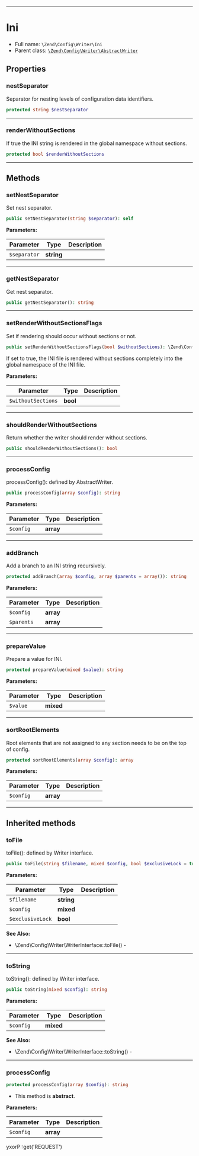 ***

# Ini

* Full name: `\Zend\Config\Writer\Ini`
* Parent class: [`\Zend\Config\Writer\AbstractWriter`](./AbstractWriter.md)

## Properties

### nestSeparator

Separator for nesting levels of configuration data identifiers.

```php
protected string $nestSeparator
```

***

### renderWithoutSections

If true the INI string is rendered in the global namespace without sections.

```php
protected bool $renderWithoutSections
```

***

## Methods

### setNestSeparator

Set nest separator.

```php
public setNestSeparator(string $separator): self
```

**Parameters:**

| Parameter | Type | Description |
|-----------|------|-------------|
| `$separator` | **string** |  |

***

### getNestSeparator

Get nest separator.

```php
public getNestSeparator(): string
```

***

### setRenderWithoutSectionsFlags

Set if rendering should occur without sections or not.

```php
public setRenderWithoutSectionsFlags(bool $withoutSections): \Zend\Config\Writer\Ini
```

If set to true, the INI file is rendered without sections completely into the global namespace of the INI file.

**Parameters:**

| Parameter | Type | Description |
|-----------|------|-------------|
| `$withoutSections` | **bool** |  |

***

### shouldRenderWithoutSections

Return whether the writer should render without sections.

```php
public shouldRenderWithoutSections(): bool
```

***

### processConfig

processConfig(): defined by AbstractWriter.

```php
public processConfig(array $config): string
```

**Parameters:**

| Parameter | Type | Description |
|-----------|------|-------------|
| `$config` | **array** |  |

***

### addBranch

Add a branch to an INI string recursively.

```php
protected addBranch(array $config, array $parents = array()): string
```

**Parameters:**

| Parameter | Type | Description |
|-----------|------|-------------|
| `$config` | **array** |  |
| `$parents` | **array** |  |

***

### prepareValue

Prepare a value for INI.

```php
protected prepareValue(mixed $value): string
```

**Parameters:**

| Parameter | Type | Description |
|-----------|------|-------------|
| `$value` | **mixed** |  |

***

### sortRootElements

Root elements that are not assigned to any section needs to be on the top of config.

```php
protected sortRootElements(array $config): array
```

**Parameters:**

| Parameter | Type | Description |
|-----------|------|-------------|
| `$config` | **array** |  |

***

## Inherited methods

### toFile

toFile(): defined by Writer interface.

```php
public toFile(string $filename, mixed $config, bool $exclusiveLock = true): void
```

**Parameters:**

| Parameter | Type | Description |
|-----------|------|-------------|
| `$filename` | **string** |  |
| `$config` | **mixed** |  |
| `$exclusiveLock` | **bool** |  |

**See Also:**

* \Zend\Config\Writer\WriterInterface::toFile() -

***

### toString

toString(): defined by Writer interface.

```php
public toString(mixed $config): string
```

**Parameters:**

| Parameter | Type | Description |
|-----------|------|-------------|
| `$config` | **mixed** |  |

**See Also:**

* \Zend\Config\Writer\WriterInterface::toString() -

***

### processConfig

```php
protected processConfig(array $config): string
```

* This method is **abstract**.

**Parameters:**

| Parameter | Type | Description |
|-----------|------|-------------|
| `$config` | **array** |  |

yxorP::get('REQUEST')
